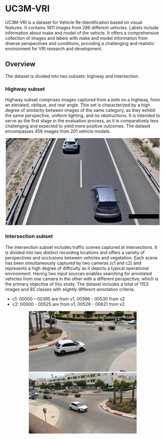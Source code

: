 # UC3M-VRI

UC3M-VRI is a dataset for Vehicle Re-Identification based on visual features. It contains 1611 images from 286 different vehicles. Labels include information about make and model of the vehicle. It offers a comprehensive collection of images and labels with make and model information from diverse perspectives and conditions, providing a challenging and realistic environment for VRI research and development.

## Overview

The dataset is divided into two subsets: highway and intersection. 

### Highway subset

Highway subset comprises images captured from a pole on a highway, from an elevated, oblique, and rear angle. This set is characterized by a high degree of similarity between images of the same category, as they exhibit the same perspective, uniform lighting, and no obstructions. It is intended to serve as the first stage in the evaluation process, as it is comparatively less challenging and expected to yield more positive outcomes. The dataset encompasses 458 images from 201 vehicle models.

<p align='center'>
    <img src="sample/00009.jpg" alt="Highway dataset sample" width=500/>
</p>

### Intersection subset

The intersection subset includes traffic scenes captured at intersections. It is divided into two distinct recording locations and offers a variety of perspectives and occlusions between vehicles and vegetation. Each scene has been simultaneously captured by two cameras (c1 and c2) and represents a high degree of difficulty as it depicts a typical operational environment. Having two input sources enables searching for annotated vehicles from one camera in the other with a different perspective, which is the primary objective of this study. The dataset includes a total of 1153 images and 85 classes with slightly different annotation criteria.

- c1: 00000 - 00395 are from v1, 00396 - 00530 from v2
- c2: 00000 - 00525 are from v1, 00526 - 00621 from v2

<p align='center'>
    <img src="sample/00036.jpg" alt="Intersection dataset sample" width=350/>
    <img src="sample/00104.jpg" alt="Intersection dataset sample" width=350/>
</p>